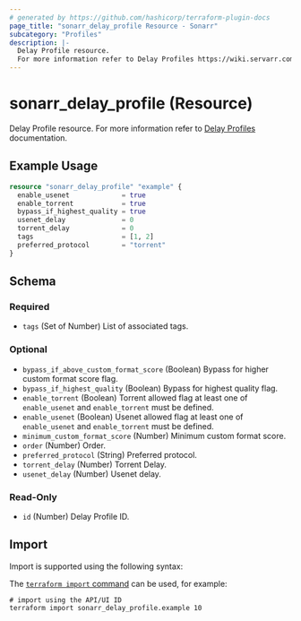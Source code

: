 ```yaml
---
# generated by https://github.com/hashicorp/terraform-plugin-docs
page_title: "sonarr_delay_profile Resource - Sonarr"
subcategory: "Profiles"
description: |-
  Delay Profile resource.
  For more information refer to Delay Profiles https://wiki.servarr.com/sonarr/settings#delay-profiles documentation.
---
```


# sonarr_delay_profile (Resource)

<!-- subcategory:Profiles -->
Delay Profile resource.
For more information refer to [Delay Profiles](https://wiki.servarr.com/sonarr/settings#delay-profiles) documentation.

## Example Usage

```terraform
resource "sonarr_delay_profile" "example" {
  enable_usenet             = true
  enable_torrent            = true
  bypass_if_highest_quality = true
  usenet_delay              = 0
  torrent_delay             = 0
  tags                      = [1, 2]
  preferred_protocol        = "torrent"
}
```

<!-- schema generated by tfplugindocs -->
## Schema

### Required

- `tags` (Set of Number) List of associated tags.

### Optional

- `bypass_if_above_custom_format_score` (Boolean) Bypass for higher custom format score flag.
- `bypass_if_highest_quality` (Boolean) Bypass for highest quality flag.
- `enable_torrent` (Boolean) Torrent allowed flag at least one of `enable_usenet` and `enable_torrent` must be defined.
- `enable_usenet` (Boolean) Usenet allowed flag at least one of `enable_usenet` and `enable_torrent` must be defined.
- `minimum_custom_format_score` (Number) Minimum custom format score.
- `order` (Number) Order.
- `preferred_protocol` (String) Preferred protocol.
- `torrent_delay` (Number) Torrent Delay.
- `usenet_delay` (Number) Usenet delay.

### Read-Only

- `id` (Number) Delay Profile ID.

## Import

Import is supported using the following syntax:

The [`terraform import` command](https://developer.hashicorp.com/terraform/cli/commands/import) can be used, for example:

```shell
# import using the API/UI ID
terraform import sonarr_delay_profile.example 10
```
